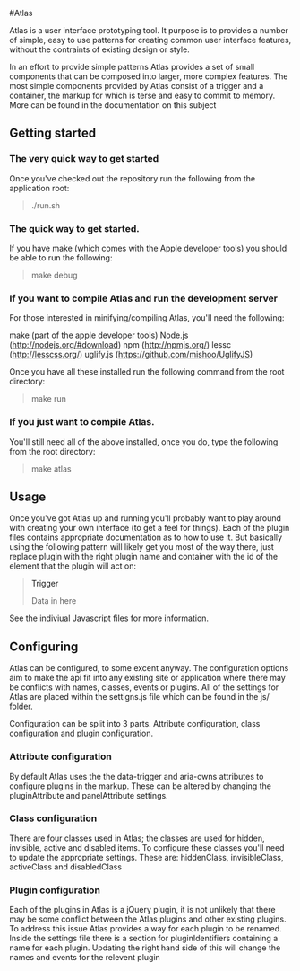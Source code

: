 #Atlas

Atlas is a user interface prototyping tool. It purpose is to provides a number of simple, easy to use patterns for creating common user interface features, without the contraints of existing design or style.

In an effort to provide simple patterns Atlas provides a set of small components that can be composed into larger, more complex features. The most simple components provided by Atlas consist of a trigger and a container, the markup for which is terse and easy to commit to memory. More can be found in the documentation on this subject

## Getting started

### The very quick way to get started

Once you've checked out the repository run the following from the application root:

> ./run.sh

### The quick way to get started.

If you have make (which comes with the Apple developer tools) you should be able to run the following:

> make debug

### If you want to compile Atlas and run the development server

For those interested in minifying/compiling Atlas, you'll need the following:

make (part of the apple developer tools)
Node.js (http://nodejs.org/#download)
npm (http://npmjs.org/)
lessc (http://lesscss.org/)
uglify.js (https://github.com/mishoo/UglifyJS)

Once you have all these installed run the following command from the root directory:

> make run

### If you just want to compile Atlas.

You'll still need all of the above installed, once you do, type the following from the root directory:

> make atlas

## Usage 
Once you've got Atlas up and running you'll probably want to play around with creating your own interface (to get a feel for things). Each of the plugin files contains appropriate documentation as to how to use it. But basically using the following pattern will likely get you most of the way there, just replace plugin with the right plugin name and container with the id of the element that the plugin will act on:

> <a data-trigger="plugin" aria-owns="container">Trigger</a>
> <div id="container" class="atlas-hide">Data in here</div>

See the indiviual Javascript files for more information.

## Configuring
Atlas can be configured, to some excent anyway. The configuration options aim to make the api fit into any existing site or application where there may be conflicts with names, classes, events or plugins. All of the settings for Atlas are placed within the settigns.js file which can be found in the js/ folder.

Configuration can be split into 3 parts. Attribute configuration, class configuration and plugin configuration.

### Attribute configuration
By default Atlas uses the the data-trigger and aria-owns attributes to configure plugins in the markup. These can be altered by changing the pluginAttribute and panelAttribute settings.

### Class configuration
There are four classes used in Atlas; the classes are used for hidden, invisible, active and disabled items. To configure these classes you'll need to update the appropriate settings. These are: hiddenClass, invisibleClass, activeClass and disabledClass

### Plugin configuration
Each of the plugins in Atlas is a jQuery plugin, it is not unlikely that there may be some conflict between the Atlas plugins and other existing plugins. To address this issue Atlas provides a way for each plugin to be renamed. Inside the settings file there is a section for pluginIdentifiers containing a name for each plugin. Updating the right hand side of this will change the names and events for the relevent plugin